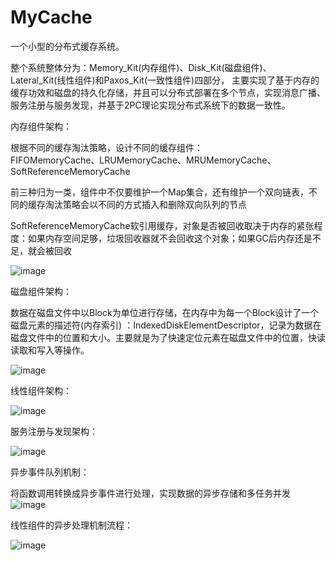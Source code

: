 # MyCache
一个小型的分布式缓存系统。

整个系统整体分为：Memory_Kit(内存组件)、Disk_Kit(磁盘组件)、Lateral_Kit(线性组件)和Paxos_Kit(一致性组件)四部分，
主要实现了基于内存的缓存功效和磁盘的持久化存储，并且可以分布式部署在多个节点，实现消息广播、服务注册与服务发现，并基于2PC理论实现分布式系统下的数据一致性。

内存组件架构：

根据不同的缓存淘汰策略，设计不同的缓存组件：  
FIFOMemoryCache、LRUMemoryCache、MRUMemoryCache、SoftReferenceMemoryCache  

前三种归为一类，组件中不仅要维护一个Map集合，还有维护一个双向链表，不同的缓存淘汰策略会以不同的方式插入和删除双向队列的节点 

SoftReferenceMemoryCache软引用缓存，对象是否被回收取决于内存的紧张程度：如果内存空间足够，垃圾回收器就不会回收这个对象；如果GC后内存还是不足，就会被回收   

![image](https://user-images.githubusercontent.com/69895512/174468399-41ca04a3-c302-4add-bb61-e6b0ebd33f21.png)


磁盘组件架构：

数据在磁盘文件中以Block为单位进行存储，在内存中为每一个Block设计了一个磁盘元素的描述符(内存索引) ：IndexedDiskElementDescriptor，记录为数据在磁盘文件中的位置和大小。主要就是为了快速定位元素在磁盘文件中的位置，快读读取和写入等操作。  

![image](https://user-images.githubusercontent.com/69895512/174468285-14d7de0a-d6db-4d45-892f-78fbd5327bca.png)


线性组件架构：

![image](https://user-images.githubusercontent.com/69895512/174468293-7a879f8c-f38c-4a74-8c0a-abf073318c68.png)


服务注册与发现架构：

![image](https://user-images.githubusercontent.com/69895512/174468443-7ca7cdb7-ada0-48cc-bff3-f89ff5f2a442.png)


异步事件队列机制：

将函数调用转换成异步事件进行处理，实现数据的异步存储和多任务并发
![image](https://user-images.githubusercontent.com/69895512/174468484-69c6ba51-295d-46b5-9071-2e7eedc61700.png)

线性组件的异步处理机制流程：

![image](https://user-images.githubusercontent.com/69895512/174468598-e563ff0a-b004-4386-b5d4-3b2cf6b1978b.png)

